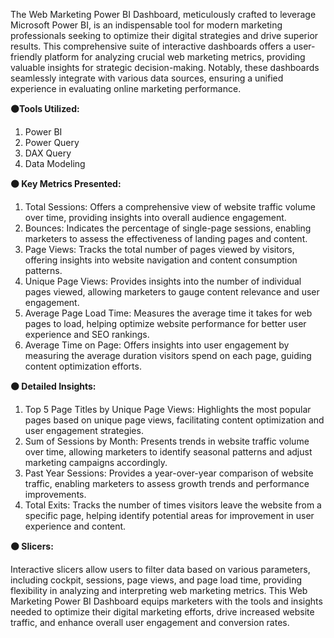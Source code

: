 The Web Marketing Power BI Dashboard, meticulously crafted to leverage Microsoft Power BI, is an indispensable tool for modern marketing professionals seeking to optimize their digital strategies and drive superior results.
This comprehensive suite of interactive dashboards offers a user-friendly platform for analyzing crucial web marketing metrics, providing valuable insights for strategic decision-making. Notably, these dashboards seamlessly integrate with various data sources, ensuring a unified experience in evaluating online marketing performance.

**⚫Tools Utilized:**

1. Power BI
2. Power Query
3. DAX Query
4. Data Modeling

**⚫ Key Metrics Presented:**

1. Total Sessions: Offers a comprehensive view of website traffic volume over time, providing insights into overall audience engagement.
2. Bounces: Indicates the percentage of single-page sessions, enabling marketers to assess the effectiveness of landing pages and content.
3. Page Views: Tracks the total number of pages viewed by visitors, offering insights into website navigation and content consumption patterns.
4. Unique Page Views: Provides insights into the number of individual pages viewed, allowing marketers to gauge content relevance and user engagement.
5. Average Page Load Time: Measures the average time it takes for web pages to load, helping optimize website performance for better user experience and SEO rankings.
6. Average Time on Page: Offers insights into user engagement by measuring the average duration visitors spend on each page, guiding content optimization efforts.

**⚫ Detailed Insights:**

1. Top 5 Page Titles by Unique Page Views: Highlights the most popular pages based on unique page views, facilitating content optimization and user engagement strategies.
2. Sum of Sessions by Month: Presents trends in website traffic volume over time, allowing marketers to identify seasonal patterns and adjust marketing campaigns accordingly.
3. Past Year Sessions: Provides a year-over-year comparison of website traffic, enabling marketers to assess growth trends and performance improvements.
4. Total Exits: Tracks the number of times visitors leave the website from a specific page, helping identify potential areas for improvement in user experience and content.

**⚫ Slicers:**

Interactive slicers allow users to filter data based on various parameters, including cockpit, sessions, page views, and page load time, providing flexibility in analyzing and interpreting web marketing metrics.
This Web Marketing Power BI Dashboard equips marketers with the tools and insights needed to optimize their digital marketing efforts, drive increased website traffic, and enhance overall user engagement and conversion rates.
